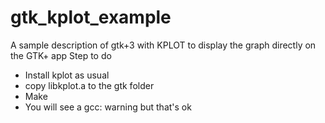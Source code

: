 # gtk_kplot_example
A sample description of gtk+3 with KPLOT to display the graph directly on the GTK+ app
Step to do 
- Install kplot as usual 
- copy libkplot.a to the gtk folder 
- Make
- You will see a gcc: warning but that's ok 
